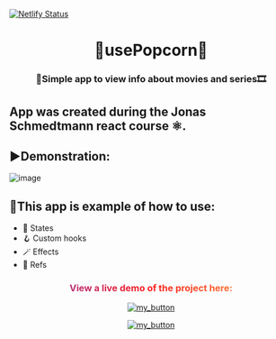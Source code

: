 [![Netlify Status](https://api.netlify.com/api/v1/badges/fbfaac13-fd87-425f-adc0-c8c54cfdc344/deploy-status)](https://app.netlify.com/sites/usepopcorn-online-cinema/deploys)
<h1 align="center">🍿usePopcorn🍿</h1>
<h3 align="center">🎦Simple app to view info about movies and series🎞️</h3>

## App was created during the Jonas Schmedtmann react course ⚛️.
## ▶️Demonstration:
![image](https://drive.google.com/uc?export=download&id=1JpCSnWSWt9WvIm2r1Io7pt3F8JbJgx04)
## 🚀This app is example of how to use:

- 🧱 States
- 🪝 Custom hooks
- 🪄 Effects
- 🔗 Refs

<div align="center">
<h3 style="background: linear-gradient(to right, #833ab4, #fd1d1d, #fcb045); -webkit-background-clip: text; -webkit-text-fill-color: transparent;" 
> View a live demo of the project here:</h3>

[![my_button](https://img.shields.io/badge/click_me-37a779?style=for-the-badge)](https://usepopcorn-online-cinema.netlify.app/)

[![my_button](https://img.shields.io/badge/🟦🟨-37a779?style=for-the-badge)](https://www.youtube.com/watch?v=G510jeWiaV0)

</div>
